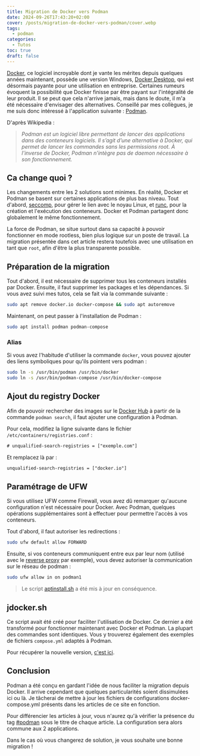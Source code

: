 ```yaml
---
title: Migration de Docker vers Podman
date: 2024-09-26T17:43:20+02:00
cover: /posts/migration-de-docker-vers-podman/cover.webp
tags:
  - podman
categories:
  - Tutos
toc: true
draft: false
---
```


[Docker](https://www.docker.com/), ce logiciel incroyable dont je vante les mérites depuis quelques années maintenant, possède une version Windows, [Docker Desktop](https://www.docker.com/), qui est désormais payante pour une utilisation en entreprise. Certaines rumeurs évoquent la possibilité que Docker finisse par être payant sur l'intégralité de leur produit. Il se peut que cela n'arrive jamais, mais dans le doute, il m'a été nécessaire d'envisager des alternatives. Conseillé par mes collègues, je me suis donc intéressé à l'application suivante : [Podman](https://podman.io/).

D'après Wikipedia : 

> *Podman est un logiciel libre permettant de lancer des applications dans des conteneurs logiciels. Il s’agit d’une alternative à Docker, qui permet de lancer les commandes sans les permissions root. À l’inverse de Docker, Podman n’intègre pas de daemon nécessaire à son fonctionnement.*

## Ca change quoi ?

Les changements entre les 2 solutions sont minimes. En réalité, Docker et Podman se basent sur certaines applications de plus bas niveau. Tout d'abord, [seccomp](https://fr.wikipedia.org/wiki/Seccomp), pour gérer le lien avec le noyau Linux, et [runc](https://github.com/opencontainers/runc), pour la création et l'exécution des conteneurs. Docker et Podman partagent donc globalement le même fonctionnement.

La force de Podman, se situe surtout dans sa capacité à pouvoir fonctionner en mode rootless, bien plus logique sur un poste de travail. La migration présentée dans cet article restera toutefois avec une utilisation en tant que `root`, afin d'être la plus transparente possible.

## Préparation de la migration

Tout d'abord, il est nécessaire de supprimer tous les conteneurs installés par Docker. Ensuite, il faut supprimer les packages et les dépendances. Si vous avez suivi mes tutos, cela se fait via la commande suivante :

```bash
sudo apt remove docker.io docker-compose && sudo apt autoremove
```

Maintenant, on peut passer à l'installation de Podman : 

```bash
sudo apt install podman podman-compose
```

### Alias

Si vous avez l'habitude d'utiliser la commande `docker`, vous pouvez ajouter des liens symboliques pour qu'ils pointent vers podman :

```bash
sudo ln -s /usr/bin/podman /usr/bin/docker
sudo ln -s /usr/bin/podman-compose /usr/bin/docker-compose
```

## Ajout du registry Docker

Afin de pouvoir rechercher des images sur le [Docker Hub](https://hub.docker.com/) à partir de la commande `podman search`, il faut ajouter une configuration à Podman.

Pour cela, modifiez la ligne suivante dans le fichier `/etc/containers/registries.conf` :

```txt
# unqualified-search-registries = ["exemple.com"]
```
Et remplacez là par :

```txt
unqualified-search-registries = ["docker.io"]
```

## Paramétrage de UFW

Si vous utilisez UFW comme Firewall, vous avez dû remarquer qu'aucune configuration n'est nécessaire pour Docker. Avec Podman, quelques opérations supplémentaires sont à effectuer pour permettre l'accès à vos conteneurs. 

Tout d'abord, il faut autoriser les redirections : 

```bash
sudo ufw default allow FORWARD
```

Ensuite, si vos conteneurs communiquent entre eux par leur nom (utilisé avec le [reverse proxy](/posts/reverse-proxy-nginx/) par exemple), vous devez autoriser la communication sur le réseau de podman : 

```bash
sudo ufw allow in on podman1
```

> Le script [aptinstall.sh](https://github.com/jeremky/aptinstall.sh) a été mis à jour en conséquence.

## jdocker.sh

Ce script avait été créé pour faciliter l'utilisation de Docker. Ce dernier a été transformé pour fonctionner maintenant avec Docker et Podman. La plupart des commandes sont identiques. Vous y trouverez également des exemples de fichiers `compose.yml` adaptés à Podman.

Pour récupérer la nouvelle version, [c'est ici](https://github.com/jeremky/jdocker.sh).

## Conclusion

Podman a été conçu en gardant l'idée de nous faciliter la migration depuis Docker. Il arrive cependant que quelques particularités soient dissimulées ici ou là. Je tâcherai de mettre à jour les fichiers de configurations docker-compose.yml présents dans les articles de ce site en fonction.

Pour différencier les articles à jour, vous n'aurez qu'à vérifier la présence du tag [#podman](/tags/podman/) sous le titre de chaque article. La configuration sera alors commune aux 2 applications. 

Dans le cas où vous changerez de solution, je vous souhaite une bonne migration !
